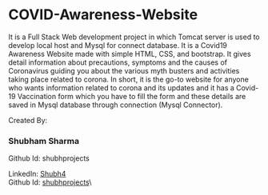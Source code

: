 # COVID-Awareness-Website 
It is a Full Stack Web development project in which Tomcat server is used to develop local host and Mysql for connect database.
It is a Covid19 Awareness Website made with simple HTML, CSS, and bootstrap.
It gives detail information about precautions, symptoms and the causes of Coronavirus guiding you about the various myth busters 
and activities taking place related to corona.
In short, it is the go-to website for anyone who wants information related to corona and its updates and it has a Covid-19 Vaccination form which you have to fill the form and these details are saved in Mysql database through connection (Mysql Connector).

Created By:

### Shubham Sharma
Github Id: shubhprojects


LinkedIn: [Shubh4](https://www.linkedin.com/in/shubh4)\
Github Id: [shubhprojects](https://github.com/shubhprojects)\
